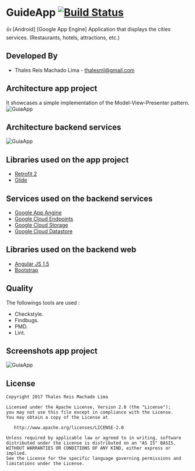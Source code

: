 # GuideApp [![Build Status](https://travis-ci.org/thaleslima/GuideApp.svg?branch=master)](https://travis-ci.org/thaleslima/GuideApp)

:thumbsup: [Android] [Google App Engine] Application that displays the cities services. (Restaurants, hotels, attractions, etc.)

Developed By
------------

* Thales Reis Machado Lima - <thalesml@gmail.com>


Architecture app project
------------------------------------

It showcases a simple implementation of the Model-View-Presenter pattern.
![](/../master/images/mvp.png?raw=true "GuiaApp")


Architecture backend services
------------------------------------

![](/../master/images/backend.png?raw=true "GuiaApp")


Libraries used on the app project
------------------------------------

* [Retrofit 2][2]
* [Glide][3]


Services used on the backend services
------------------------------------

* [Google App Angine][10]
* [Google Cloud Endpoints][11]
* [Google Cloud Storage][12]
* [Google Cloud Datastore][13]


Libraries used on the backend web
------------------------------------

* [Angular JS 1.5][20]
* [Bootstrap][21]


Quality
------------------------------------

The followings tools are used :
 - Checkstyle.
 - Findbugs.
 - PMD.
 - Lint.


Screenshots app project
------------------------------------

![](/../master/images/screenshot_00.png?raw=true "GuiaApp")


License
-------

    Copyright 2017 Thales Reis Machado Lima

    Licensed under the Apache License, Version 2.0 (the "License");
    you may not use this file except in compliance with the License.
    You may obtain a copy of the License at

       http://www.apache.org/licenses/LICENSE-2.0

    Unless required by applicable law or agreed to in writing, software
    distributed under the License is distributed on an "AS IS" BASIS,
    WITHOUT WARRANTIES OR CONDITIONS OF ANY KIND, either express or implied.
    See the License for the specific language governing permissions and
    limitations under the License.


[2]: http://square.github.io/retrofit/
[3]: https://github.com/bumptech/glide/

[10]: https://cloud.google.com/appengine/
[11]: https://cloud.google.com/endpoints/
[12]: https://cloud.google.com/storage/
[13]: https://cloud.google.com/datastore/

[20]: https://angularjs.org/
[21]: http://getbootstrap.com/
